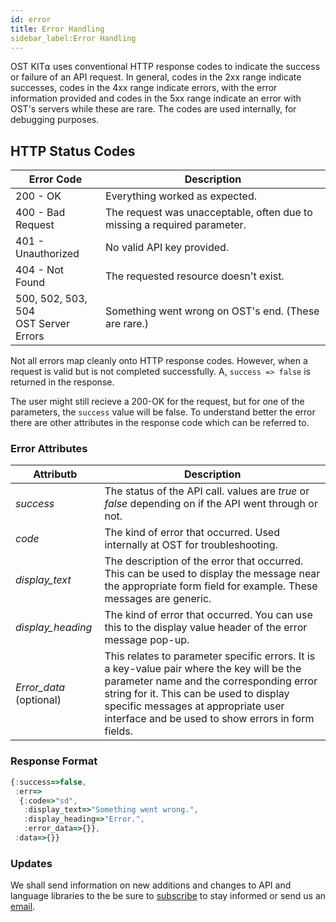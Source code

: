 ```yaml
---
id: error
title: Error Handling
sidebar_label:Error Handling
---
```


OST KIT⍺ uses conventional HTTP response codes to indicate the success or failure of an API request. In general, codes in the 2xx range indicate successes, codes in the 4xx range indicate errors, with the error information provided and codes in the 5xx range indicate an error with OST's servers while these are rare. The codes are used internally, for debugging purposes.


## HTTP Status Codes

| Error Code                         | Description                                          |
|------------------------------------|--------------------------------------------------------------------------|
| 200 - OK                           | Everything worked as expected.                                           |
| 400 - Bad Request                  | The request was unacceptable, often due to missing a required parameter. |
| 401 - Unauthorized                 | No valid API key provided.                                               |
| 404 - Not Found                    | The requested resource doesn't exist.                                    |
| 500, 502, 503, 504 <br> OST Server Errors | Something went wrong on OST's end. (These are rare.)                     |

Not all errors map cleanly onto HTTP response codes. However, when a request is valid but is not completed successfully. A, `success => false` is returned in the response.

The user might still recieve a 200-OK for the request, but for one of the parameters, the `success` value will be false. To understand better the error there are other attributes in the response code which can be referred to.

### Error Attributes

| Attributb                         | Description                                          |
|------------------------------------|--------------------------------------------------------------------------|
| _success_ | The status of the API call. values are _true_ or _false_ depending on if the API went through or not. |
| _code_ | The kind of error that occurred. Used internally at OST for troubleshooting. |
| _display_text_ | The description of the error that occurred. This can be used to display the message near the appropriate form field for example. These messages are generic. |
| _display_heading_|The kind of error that occurred. You can use this to the display value header of the error message pop-up. |
| _Error_data_ (optional) | This relates to parameter specific errors. It is a key-value pair where the key will be the parameter name and the corresponding error string for it. This can be used to display specific messages at appropriate user interface and be used to show errors in form fields.|


### Response Format
```javascript
{:success=>false,
 :err=>
  {:code=>"sd",
   :display_text=>"Something went wrong.",
   :display_heading=>"Error.",
   :error_data=>{}},
 :data=>{}}
 ```

### Updates

We shall send information on new additions and changes to API and language libraries to the be sure to [subscribe](https://kit.stagingost.com/) to stay informed or send us an [email](pranay@ost.com).
